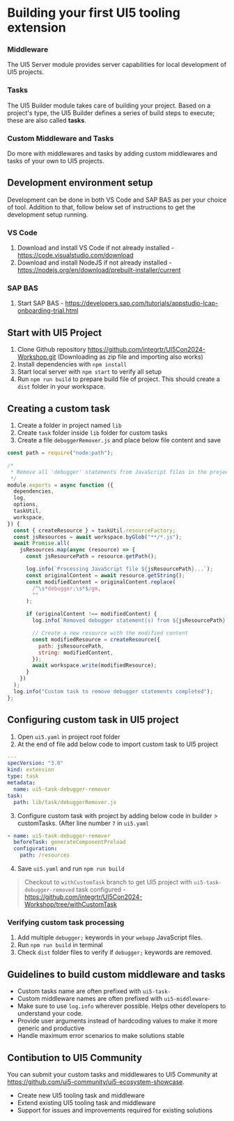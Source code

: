 # Building your first UI5 tooling extension

### Middleware

The UI5 Server module provides server capabilities for local development of UI5 projects.

### Tasks

The UI5 Builder module takes care of building your project. Based on a project's type, the UI5 Builder defines a series of build steps to execute; these are also called **tasks**.

### Custom Middleware and Tasks

Do more with middlewares and tasks by adding custom middlewares and tasks of your own to UI5 projects.

## Development environment setup

Development can be done in both VS Code and SAP BAS as per your choice of tool. Addition to that, follow below set of instructions to get the development setup running.

### VS Code

1. Download and install VS Code if not already installed - https://code.visualstudio.com/download
2. Download and install NodeJS if not already installed - https://nodejs.org/en/download/prebuilt-installer/current

### SAP BAS

1. Start SAP BAS - https://developers.sap.com/tutorials/appstudio-lcap-onboarding-trial.html

## Start with UI5 Project

1. Clone Github repository https://github.com/integrtr/UI5Con2024-Workshop.git (Downloading as zip file and importing also works)
2. Install dependencies with `npm install`
3. Start local server with `npm start` to verify all setup
4. Run `npm run build` to prepare build file of project. This should create a `dist` folder in your workspace.

## Creating a custom task

1. Create a folder in project named `lib`
2. Create `task` folder inside `lib` folder for custom tasks
3. Create a file `debuggerRemover.js` and place below file content and save

```JavaScript
const path = require("node:path");

/*
 * Remove all 'debugger' statements from JavaScript files in the project
 */
module.exports = async function ({
  dependencies,
  log,
  options,
  taskUtil,
  workspace,
}) {
  const { createResource } = taskUtil.resourceFactory;
  const jsResources = await workspace.byGlob("**/*.js");
  await Promise.all(
    jsResources.map(async (resource) => {
      const jsResourcePath = resource.getPath();

      log.info(`Processing JavaScript file ${jsResourcePath}...`);
      const originalContent = await resource.getString();
      const modifiedContent = originalContent.replace(
        /^\s*debugger;\s*$/gm,
        ""
      );

      if (originalContent !== modifiedContent) {
        log.info(`Removed debugger statement(s) from ${jsResourcePath}`);

        // Create a new resource with the modified content
        const modifiedResource = createResource({
          path: jsResourcePath,
          string: modifiedContent,
        });
        await workspace.write(modifiedResource);
      }
    })
  );
  log.info("Custom task to remove debugger statements completed");
};
```

## Configuring custom task in UI5 project

1. Open `ui5.yaml` in project root folder
2. At the end of file add below code to import custom task to UI5 project

```yaml
---
specVersion: "3.0"
kind: extension
type: task
metadata:
  name: ui5-task-debugger-remover
task:
  path: lib/task/debuggerRemover.js
```

3. Configure custom task with project by adding below code in builder > customTasks. (After line number `7` in `ui5.yaml`

```yaml
- name: ui5-task-debugger-remover
  beforeTask: generateComponentPreload
  configuration:
    path: /resources
```

4. Save `ui5.yaml` and run `npm run build`

> Checkout to `withCustomTask` branch to get UI5 project with `ui5-task-debugger-removed` task configured - https://github.com/integrtr/UI5Con2024-Workshop/tree/withCustomTask

### Verifying custom task processing

1. Add multiple `debugger;` keywords in your `webapp` JavaScript files.
2. Run `npm run build` in terminal
3. Check `dist` folder files to verify if `debugger;` keywords are removed.

## Guidelines to build custom middleware and tasks

- Custom tasks name are often prefixed with `ui5-task-`
- Custom middleware names are often prefixed with `ui5-middleware-`
- Make sure to use `log.info` wherever possible. Helps other developers to understand your code.
- Provide user arguments instead of hardcoding values to make it more generic and productive
- Handle maximum error scenarios to make solutions stable

## Contibution to UI5 Community

You can submit your custom tasks and middlewares to UI5 Community at https://github.com/ui5-community/ui5-ecosystem-showcase.

- Create new UI5 tooling task and middleware
- Extend existing UI5 tooling task and middleware
- Support for issues and improvements required for existing solutions

